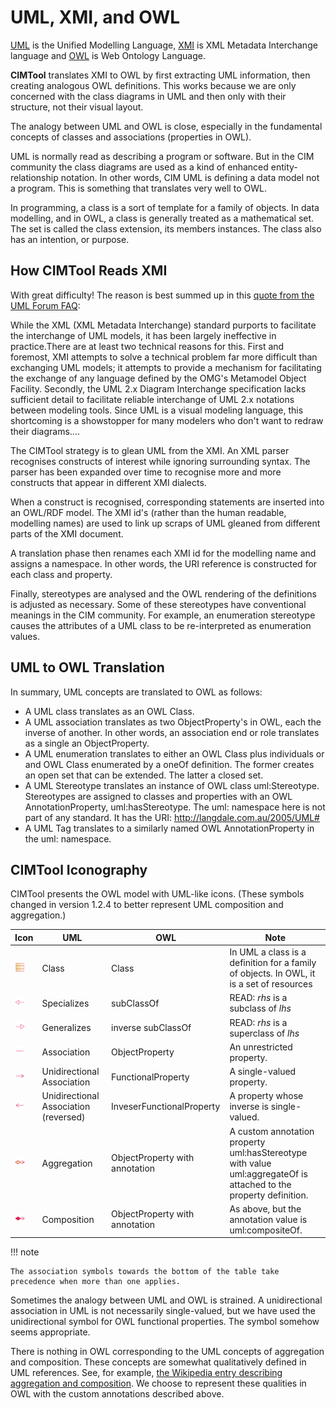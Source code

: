 # UML, XMI, and OWL
[UML](https://en.wikipedia.org/wiki/Unified_Modeling_Language) is the Unified Modelling Language, [XMI](https://en.wikipedia.org/wiki/XMI) is XML Metadata Interchange language and [OWL](https://en.wikipedia.org/wiki/Web_Ontology_Language) is Web Ontology Language.

**CIMTool** translates XMI to OWL by first extracting UML information, then creating analogous OWL definitions. This works because we are only concerned with the class diagrams in UML and then only with their structure, not their visual layout.

The analogy between UML and OWL is close, especially in the fundamental concepts of classes and associations (properties in OWL).

UML is normally read as describing a program or software. But in the CIM community the class diagrams are used as a kind of enhanced entity-relationship notation. In other words, CIM UML is defining a data model not a program. This is something that translates very well to OWL.

In programming, a class is a sort of template for a family of objects. In data modelling, and in OWL, a class is generally treated as a mathematical set. The set is called the class extension, its members instances. The class also has an intention, or purpose.

## How CIMTool Reads XMI
With great difficulty! The reason is best summed up in this [quote from the UML Forum FAQ](http://www.uml-forum.com/FAQ.htm#Why_cant_I_easily_interchange_UML_models):

While the XML (XML Metadata Interchange) standard purports to facilitate the interchange of UML models, it has been largely ineffective in practice.There are at least two technical reasons for this. First and foremost, XMI attempts to solve a technical problem far more difficult than exchanging UML models; it attempts to provide a mechanism for facilitating the exchange of any language defined by the OMG's Metamodel Object Facility. Secondly, the UML 2.x Diagram Interchange specification lacks sufficient detail to facilitate reliable interchange of UML 2.x notations between modeling tools. Since UML is a visual modeling language, this shortcoming is a showstopper for many modelers who don't want to redraw their diagrams....

The CIMTool strategy is to glean UML from the XMI. An XML parser recognises constructs of interest while ignoring surrounding syntax. The parser has been expanded over time to recognise more and more constructs that appear in different XMI dialects.

When a construct is recognised, corresponding statements are inserted into an OWL/RDF model. The XMI id's (rather than the human readable, modelling names) are used to link up scraps of UML gleaned from different parts of the XMI document.

A translation phase then renames each XMI id for the modelling name and assigns a namespace. In other words, the URI reference is constructed for each class and property.

Finally, stereotypes are analysed and the OWL rendering of the definitions is adjusted as necessary. Some of these stereotypes have conventional meanings in the CIM community. For example, an enumeration stereotype causes the attributes of a UML class to be re-interpreted as enumeration values.

## UML to OWL Translation
In summary, UML concepts are translated to OWL as follows:

  * A UML class translates as an OWL Class.
  * A UML association translates as two ObjectProperty's in OWL, each the inverse of another. In other words, an association end or role translates as a single an ObjectProperty.
  * A UML enumeration translates to either an OWL Class plus individuals or and OWL Class enumerated by a oneOf definition. The former creates an open set that can be extended. The latter a closed set.
  * A UML Stereotype translates an instance of OWL class uml:Stereotype. Stereotypes are assigned to classes and properties with an OWL AnnotationProperty, uml:hasStereotype. The uml: namespace here is not part of any standard. It has the URI: http://langdale.com.au/2005/UML#
  * A UML Tag translates to a similarly named OWL AnnotationProperty in the uml: namespace.

## CIMTool Iconography
CIMTool presents the OWL model with UML-like icons. (These symbols changed in version 1.2.4 to better represent UML composition and aggregation.)

| Icon                           | UML                                   | OWL                            | Note                                 |
| ------------------------------ | ------------------------------------- | ------------------------------ | ------------------------------------ |
| ![Class](class.png)            | Class                                 | Class                          | In UML a class is a definition for a family of objects. In OWL, it is a set of resources |
| ![Subclass](subclass.png)      | Specializes                           | subClassOf                     | READ: *rhs* is a subclass of *lhs*   |
| ![Superclass](superclass.png)  | Generalizes                           | inverse subClassOf             | READ: *rhs* is a superclass of *lhs* |
| ![Association](association.png)| Association                           | ObjectProperty                 | An unrestricted property.            |
| ![Functional](functional.png)  | Unidirectional Association            | FunctionalProperty             | A single-valued property.            |
| ![Inverse](inverse.png)        | Unidirectional Association (reversed) | InveserFunctionalProperty      | A property whose inverse is single-valued. |
| ![Aggregate](aggregate.png)    | Aggregation                           | ObjectProperty with annotation | A custom annotation property uml:hasStereotype with value uml:aggregateOf is attached to the property definition. |
| ![Composite](composite.png)    | Composition                           | ObjectProperty with annotation | As above, but the annotation value is uml:compositeOf. |

!!! note

    The association symbols towards the bottom of the table take precedence when more than one applies.

Sometimes the analogy between UML and OWL is strained. A unidirectional association in UML is not necessarily single-valued, but we have used the unidirectional symbol for OWL functional properties. The symbol somehow seems appropriate.

There is nothing in OWL corresponding to the UML concepts of aggregation and composition. These concepts are somewhat qualitatively defined in UML references. See, for example, [the Wikipedia entry describing aggregation and composition](https://en.wikipedia.org/wiki/Class_diagram#Association). We choose to represent these qualities in OWL with the custom annotations described above.